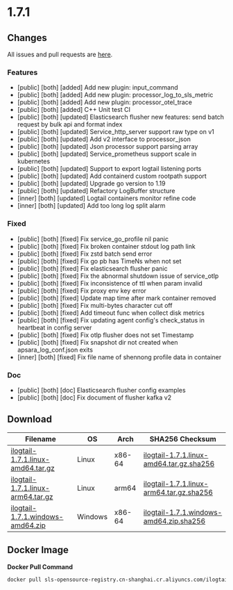 # 1.7.1

## Changes

All issues and pull requests are [here](https://github.com/alibaba/ilogtail/milestone/20).

### Features

- [public] [both] [added] Add new plugin: input_command
- [public] [both] [added] Add new plugin: processor_log_to_sls_metric
- [public] [both] [added] Add new plugin: processor_otel_trace
- [public] [both] [added] C++ Unit test CI
- [public] [both] [updated] Elasticsearch flusher new features: send batch request by bulk api and format index
- [public] [both] [updated] Service_http_server support raw type on v1
- [public] [both] [updated] Add v2 interface to processor_json
- [public] [both] [updated] Json processor support parsing array
- [public] [both] [updated] Service_prometheus support scale in kubernetes
- [public] [both] [updated] Support to export logtail listening ports
- [public] [both] [updated] Add containerd custom rootpath support
- [public] [both] [updated] Upgrade go version to 1.19
- [public] [both] [updated] Refactory LogBuffer structure
- [inner] [both] [updated] Logtail containers monitor refine code
- [inner] [both] [updated] Add too long log split alarm

### Fixed

- [public] [both] [fixed] Fix service_go_profile nil panic
- [public] [both] [fixed] Fix broken container stdout log path link
- [public] [both] [fixed] Fix zstd batch send error
- [public] [both] [fixed] Fix go pb has TimeNs when not set
- [public] [both] [fixed] Fix elasticsearch flusher panic
- [public] [both] [fixed] Fix the abnormal shutdown issue of service_otlp
- [public] [both] [fixed] Fix inconsistence of ttl when param invalid
- [public] [both] [fixed] Fix proxy env key error
- [public] [both] [fixed] Update map time after mark container removed
- [public] [both] [fixed] Fix multi-bytes character cut off
- [public] [both] [fixed] Add timeout func when collect disk metrics
- [public] [both] [fixed] Fix updating agent config's check_status in heartbeat in config server
- [public] [both] [fixed] Fix otlp flusher does not set Timestamp
- [public] [both] [fixed] Fix snapshot dir not created when apsara_log_conf.json exits
- [inner] [both] [fixed] Fix file name of shennong profile data in container

### Doc

- [public] [both] [doc] Elasticsearch flusher config examples
- [public] [both] [doc] Fix document of flusher kafka v2

## Download

| **Filename** | **OS** | **Arch** | **SHA256 Checksum** |
|  ----  | ----  | ----  | ----  |
|[ilogtail-1.7.1.linux-amd64.tar.gz](https://ilogtail-community-edition.oss-cn-shanghai.aliyuncs.com/1.7.1/ilogtail-1.7.1.linux-amd64.tar.gz)|Linux|x86-64|[ilogtail-1.7.1.linux-amd64.tar.gz.sha256](https://ilogtail-community-edition.oss-cn-shanghai.aliyuncs.com/1.7.1/ilogtail-1.7.1.linux-amd64.tar.gz.sha256)|
|[ilogtail-1.7.1.linux-arm64.tar.gz](https://ilogtail-community-edition.oss-cn-shanghai.aliyuncs.com/1.7.1/ilogtail-1.7.1.linux-arm64.tar.gz)|Linux|arm64|[ilogtail-1.7.1.linux-arm64.tar.gz.sha256](https://ilogtail-community-edition.oss-cn-shanghai.aliyuncs.com/1.7.1/ilogtail-1.7.1.linux-arm64.tar.gz.sha256)|
|[ilogtail-1.7.1.windows-amd64.zip](https://ilogtail-community-edition.oss-cn-shanghai.aliyuncs.com/1.7.1/ilogtail-1.7.1.windows-amd64.zip)|Windows|x86-64|[ilogtail-1.7.1.windows-amd64.zip.sha256](https://ilogtail-community-edition.oss-cn-shanghai.aliyuncs.com/1.7.1/ilogtail-1.7.1.windows-amd64.zip.sha256)|

## Docker Image

**Docker Pull Command**
``` bash
docker pull sls-opensource-registry.cn-shanghai.cr.aliyuncs.com/ilogtail-community-edition/ilogtail:1.7.1
```
